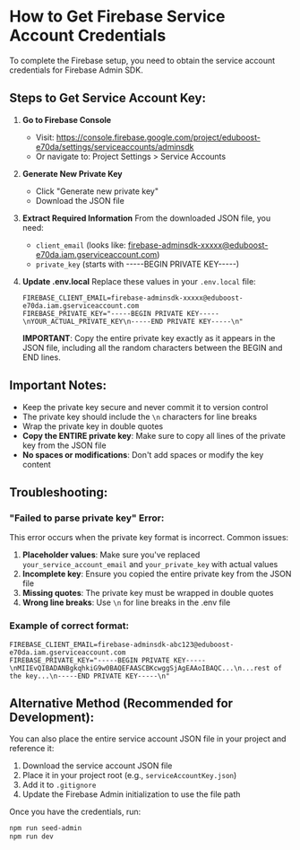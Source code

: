 # How to Get Firebase Service Account Credentials

To complete the Firebase setup, you need to obtain the service account credentials for Firebase Admin SDK.

## Steps to Get Service Account Key:

1. **Go to Firebase Console**
   - Visit: https://console.firebase.google.com/project/eduboost-e70da/settings/serviceaccounts/adminsdk
   - Or navigate to: Project Settings > Service Accounts

2. **Generate New Private Key**
   - Click "Generate new private key"
   - Download the JSON file

3. **Extract Required Information**
   From the downloaded JSON file, you need:
   - `client_email` (looks like: firebase-adminsdk-xxxxx@eduboost-e70da.iam.gserviceaccount.com)
   - `private_key` (starts with -----BEGIN PRIVATE KEY-----)

4. **Update .env.local**
   Replace these values in your `.env.local` file:
   ```env
   FIREBASE_CLIENT_EMAIL=firebase-adminsdk-xxxxx@eduboost-e70da.iam.gserviceaccount.com
   FIREBASE_PRIVATE_KEY="-----BEGIN PRIVATE KEY-----\nYOUR_ACTUAL_PRIVATE_KEY\n-----END PRIVATE KEY-----\n"
   ```

   **IMPORTANT**: Copy the entire private key exactly as it appears in the JSON file, including all the random characters between the BEGIN and END lines.

## Important Notes:

- Keep the private key secure and never commit it to version control
- The private key should include the `\n` characters for line breaks
- Wrap the private key in double quotes
- **Copy the ENTIRE private key**: Make sure to copy all lines of the private key from the JSON file
- **No spaces or modifications**: Don't add spaces or modify the key content

## Troubleshooting:

### "Failed to parse private key" Error:
This error occurs when the private key format is incorrect. Common issues:

1. **Placeholder values**: Make sure you've replaced `your_service_account_email` and `your_private_key` with actual values
2. **Incomplete key**: Ensure you copied the entire private key from the JSON file
3. **Missing quotes**: The private key must be wrapped in double quotes
4. **Wrong line breaks**: Use `\n` for line breaks in the .env file

### Example of correct format:
```env
FIREBASE_CLIENT_EMAIL=firebase-adminsdk-abc123@eduboost-e70da.iam.gserviceaccount.com
FIREBASE_PRIVATE_KEY="-----BEGIN PRIVATE KEY-----\nMIIEvQIBADANBgkqhkiG9w0BAQEFAASCBKcwggSjAgEAAoIBAQC...\n...rest of the key...\n-----END PRIVATE KEY-----\n"
```

## Alternative Method (Recommended for Development):

You can also place the entire service account JSON file in your project and reference it:

1. Download the service account JSON file
2. Place it in your project root (e.g., `serviceAccountKey.json`)
3. Add it to `.gitignore`
4. Update the Firebase Admin initialization to use the file path

Once you have the credentials, run:
```bash
npm run seed-admin
npm run dev
```
